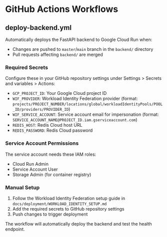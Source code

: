 # GitHub Actions Workflows

## deploy-backend.yml

Automatically deploys the FastAPI backend to Google Cloud Run when:
- Changes are pushed to `master`/`main` branch in the `backend/` directory
- Pull requests affecting `backend/` are merged

### Required Secrets

Configure these in your GitHub repository settings under Settings > Secrets and variables > Actions:

- `GCP_PROJECT_ID`: Your Google Cloud project ID
- `WIF_PROVIDER`: Workload Identity Federation provider (format: `projects/PROJECT_NUMBER/locations/global/workloadIdentityPools/POOL_ID/providers/PROVIDER_ID`)
- `WIF_SERVICE_ACCOUNT`: Service account email for impersonation (format: `SERVICE_ACCOUNT_NAME@PROJECT_ID.iam.gserviceaccount.com`)
- `REDIS_HOST`: Redis Cloud host URL
- `REDIS_PASSWORD`: Redis Cloud password

### Service Account Permissions

The service account needs these IAM roles:
- Cloud Run Admin
- Service Account User
- Storage Admin (for container registry)

### Manual Setup

1. Follow the Workload Identity Federation setup guide in `docs/deployment/WORKLOAD_IDENTITY_SETUP.md`
2. Add the required secrets to GitHub repository settings
3. Push changes to trigger deployment

The workflow will automatically deploy the backend and test the health endpoint.
